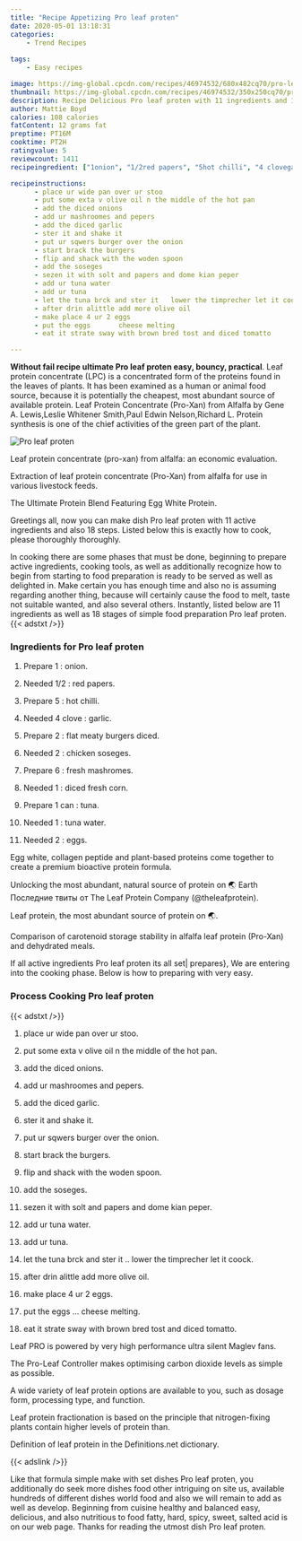 ```yaml
---
title: "Recipe Appetizing Pro leaf proten"
date: 2020-05-01 13:18:31
categories:
    - Trend Recipes
    
tags:
    - Easy recipes

image: https://img-global.cpcdn.com/recipes/46974532/680x482cq70/pro-leaf-proten-recipe-main-photo.jpg
thumbnail: https://img-global.cpcdn.com/recipes/46974532/350x250cq70/pro-leaf-proten-recipe-main-photo.jpg
description: Recipe Delicious Pro leaf proten with 11 ingredients and 18 stages of easy cooking.
author: Mattie Boyd
calories: 108 calories
fatContent: 12 grams fat
preptime: PT16M
cooktime: PT2H
ratingvalue: 5
reviewcount: 1411
recipeingredient: ["1onion", "1/2red papers", "5hot chilli", "4 clovegarlic", "2flat meaty burgers diced", "2chicken soseges", "6fresh mashromes", "1diced fresh corn", "1 cantuna", "1tuna water", "2eggs"]

recipeinstructions: 
      - place ur wide pan over ur stoo 
      - put some exta v olive oil n the middle of the hot pan 
      - add the diced onions 
      - add ur mashroomes and pepers 
      - add the diced garlic 
      - ster it and shake it 
      - put ur sqwers burger over the onion 
      - start brack the burgers 
      - flip and shack with the woden spoon 
      - add the soseges 
      - sezen it with solt and papers and dome kian peper 
      - add ur tuna water 
      - add ur tuna 
      - let the tuna brck and ster it   lower the timprecher let it coock 
      - after drin alittle add more olive oil 
      - make place 4 ur 2 eggs 
      - put the eggs       cheese melting 
      - eat it strate sway with brown bred tost and diced tomatto

---
```




**Without fail recipe ultimate Pro leaf proten easy, bouncy, practical**. Leaf protein concentrate (LPC) is a concentrated form of the proteins found in the leaves of plants. It has been examined as a human or animal food source, because it is potentially the cheapest, most abundant source of available protein. Leaf Protein Concentrate (Pro-Xan) from Alfalfa by Gene A. Lewis,Leslie Whitener Smith,Paul Edwin Nelson,Richard L. Protein synthesis is one of the chief activities of the green part of the plant.


![Pro leaf proten](https://img-global.cpcdn.com/recipes/46974532/680x482cq70/pro-leaf-proten-recipe-main-photo.jpg "Pro leaf proten")



Leaf protein concentrate (pro-xan) from alfalfa: an economic evaluation.

Extraction of leaf protein concentrate (Pro-Xan) from alfalfa for use in various livestock feeds.

The Ultimate Protein Blend Featuring Egg White Protein.


Greetings all, now you can make dish Pro leaf proten with 11 active ingredients and also 18 steps. Listed below this is exactly how to cook, please thoroughly thoroughly.

In cooking there are some phases that must be done, beginning to prepare active ingredients, cooking tools, as well as additionally recognize how to begin from starting to food preparation is ready to be served as well as delighted in. Make certain you has enough time and also no is assuming regarding another thing, because will certainly cause the food to melt, taste not suitable wanted, and also several others. Instantly, listed below are 11 ingredients as well as 18 stages of simple food preparation Pro leaf proten.
{{< adstxt />}}

### Ingredients for Pro leaf proten


1. Prepare 1 : onion.

1. Needed 1/2 : red papers.

1. Prepare 5 : hot chilli.

1. Needed 4 clove : garlic.

1. Prepare 2 : flat meaty burgers diced.

1. Needed 2 : chicken soseges.

1. Prepare 6 : fresh mashromes.

1. Needed 1 : diced fresh corn.

1. Prepare 1 can : tuna.

1. Needed 1 : tuna water.

1. Needed 2 : eggs.


Egg white, collagen peptide and plant-based proteins come together to create a premium bioactive protein formula.

Unlocking the most abundant, natural source of protein on 🌏 Earth Последние твиты от The Leaf Protein Company (@theleafprotein).

Leaf protein, the most abundant source of protein on 🌏.

Comparison of carotenoid storage stability in alfalfa leaf protein (Pro-Xan) and dehydrated meals.


If all active ingredients Pro leaf proten its all set| prepares}, We are entering into the cooking phase. Below is how to preparing with very easy.

### Process Cooking Pro leaf proten

{{< adstxt />}}


1. place ur wide pan over ur stoo.



1. put some exta v olive oil n the middle of the hot pan.



1. add the diced onions.



1. add ur mashroomes and pepers.



1. add the diced garlic.



1. ster it and shake it.



1. put ur sqwers burger over the onion.



1. start brack the burgers.



1. flip and shack with the woden spoon.



1. add the soseges.



1. sezen it with solt and papers and dome kian peper.



1. add ur tuna water.



1. add ur tuna.



1. let the tuna brck and ster it ..  lower the timprecher let it coock.



1. after drin alittle add more olive oil.



1. make place 4 ur 2 eggs.



1. put the eggs ...      cheese melting.



1. eat it strate sway with brown bred tost and diced tomatto.




Leaf PRO is powered by very high performance ultra silent Maglev fans.

The Pro-Leaf Controller makes optimising carbon dioxide levels as simple as possible.

A wide variety of leaf protein options are available to you, such as dosage form, processing type, and function.

Leaf protein fractionation is based on the principle that nitrogen-fixing plants contain higher levels of protein than.

Definition of leaf protein in the Definitions.net dictionary.


{{< adslink />}}

Like that formula simple make with set dishes Pro leaf proten, you additionally do seek more dishes food other intriguing on site us, available hundreds of different dishes world food and also we will remain to add as well as develop. Beginning from cuisine healthy and balanced easy, delicious, and also nutritious to food fatty, hard, spicy, sweet, salted acid is on our web page. Thanks for reading the utmost dish Pro leaf proten.
